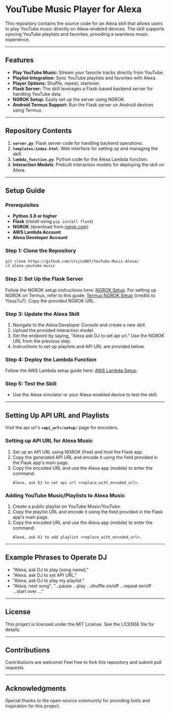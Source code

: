 # YouTube Music Player for Alexa

This repository contains the source code for an Alexa skill that allows users to play YouTube music directly on Alexa-enabled devices. The skill supports syncing YouTube playlists and favorites, providing a seamless music experience.

---

## Features

- **Play YouTube Music:** Stream your favorite tracks directly from YouTube.
- **Playlist Integration:** Sync YouTube playlists and favorites with Alexa.
- **Player Options:** Shuffle, repeat, startover.
- **Flask Server:** The skill leverages a Flask-based backend server for handling YouTube data.
- **NGROK Setup:** Easily set up the server using NGROK.
- **Android Termux Support:** Run the Flask server on Android devices using Termux.

---

## Repository Contents

1. **`server.py`**: Flask server code for handling backend operations.
2. **`templates/index.html`**: Web interface for setting up and managing the skill.
3. **`lambda_function.py`**: Python code for the Alexa Lambda function.
4. **Interaction Models**: Prebuilt interaction models for deploying the skill on Alexa.

---

## Setup Guide

### Prerequisites

- **Python 3.8 or higher**
- **Flask** (install using `pip install flask`)
- **NGROK** (download from [ngrok.com](https://ngrok.com/))
- **AWS Lambda Account**
- **Alexa Developer Account**

### Step 1: Clone the Repository

```bash
git clone https://github.com/itsjnz007/YouTube-Music-Alexa/
cd alexa-youtube-music
```

### Step 2: Set Up the Flask Server

Follow the NGROK setup instructions here: [NGROK Setup](https://ngrok.com/docs). For setting up NGROK on Termux, refer to this guide: [Termux NGROK Setup](https://github.com/Yisus7u7/termux-ngrok) (credits to Yisus7u7). Copy the provided NGROK URL.

### Step 3: Update the Alexa Skill

1. Navigate to the Alexa Developer Console and create a new skill.
2. Upload the provided interaction model.
3. Set the endpoint by saying, "Alexa ask DJ to set api url." Use the NGROK URL from the previous step.
4. Instructions to set up playlists and API URL are provided below.

### Step 4: Deploy the Lambda Function

Follow the AWS Lambda setup guide here: [AWS Lambda Setup](https://docs.aws.amazon.com/lambda/latest/dg/getting-started.html).

### Step 5: Test the Skill

- Use the Alexa simulator or your Alexa-enabled device to test the skill.

---

## Setting Up API URL and Playlists
Visit the api url's **`<api_url>/setup/`** page for encoders.
### Setting up API URL for Alexa Music

1. Set up an API URL using NGROK (free) and host the Flask app.
2. Copy the generated API URL and encode it using the field provided in the Flask app's main page.
3. Copy the encoded URL and use the Alexa app (mobile) to enter the command:
   ```
   Alexa, ask DJ to set api url <replace_with_encoded_url>.
   ```

### Adding YouTube Music/Playlists to Alexa Music

1. Create a public playlist on YouTube Music/YouTube.
2. Copy the playlist URL and encode it using the field provided in the Flask app's main page.
3. Copy the encoded URL and use the Alexa app (mobile) to enter the command:
   ```
   Alexa, ask DJ to add playlist <replace_with_encoded_url>.
   ```

---

## Example Phrases to Operate DJ

- "Alexa, ask DJ to play [song name]."
- "Alexa, ask DJ to set API URL."
- "Alexa, ask DJ to play my playlist."
- "Alexa, next song", "...pause ...play ...shuffle on/off ...repeat on/off ...start over ..."

---

## License

This project is licensed under the MIT License. See the LICENSE file for details.

---

## Contributions

Contributions are welcome! Feel free to fork this repository and submit pull requests.

---

## Acknowledgments

Special thanks to the open-source community for providing tools and inspiration for this project.

